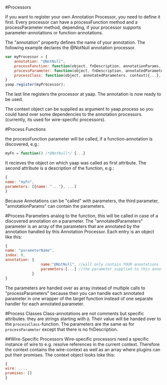 #Processors

If you want to register your own Annotation Processor, you need to define it first. 
Every processor can have a processFunction method and a processParameter method, depending, 
if your processor supports parameter-annotations or function-annotations.

The "annotation" property defines the name of your annotation. The following example declares the @NotNull annotation processor.

```js
var myProcessor = {
	annotation: "@NotNull",
	processFunction: function(object, fnDescription, annotationParams,  context){...	},
	processParameter: function(object, fnDescription, annotatedParameters, context){...},
	processClass: function(object, annotatedParameters, context){...},
}
yaap.register(myProcessor);
```

The last line registers the processor at yaap. The annotation is now ready to be used.

The context object can be supplied as argument to yaap.process so you could hand over some dependencies to the annotation processors. (currently, its used for wire-specific processors).

#Process Functions

the processFunction parameter will be called, if a function-annotation is discovered, e.g.:

```js
myFn = function() /*@NotNull*/ {...}
```

It recieves the object on which yaap was called as first attribute. The second attribute is a description of the function, e.g.:
```js
{
name: "myFn",
parameters: [{name: "..."}, ...]
}
```
Because Annotations can be "called" with parameters, the third parameter, "annotationParams" can contain the parameters.

#Process Parameters
analog to the function, this will be called in case of a discovered annotation on a parameter.
The "annotatedParameters" parameter is an array of the parameters that are annotated by the annotation handled by this Annotation Processor.
Each entry is an object like this:
```js
{
name: "parameterName",
index: 0,
annotation: {
				name:"@NotNull", //will only contain YOUR annotations
				parameters:[...] //the parameter supplied to this annotation
			}
}
```
The parameters are handed over as array instead of multiple calls to "processParameters" 
because then you can handle each annotated parameter in one wrapper of the target function 
instead of one separate handler for each annotated parameter.

#Process Classes
Class-annotations are not comments but specific attributes. they are strings starting with `@`. Their value will be handed over to the `processClass`-function.
The parameters are the same as for `processParameter` except that there is no fnDescription.

##Wire-Specific Processors
Wire-specific processors need a specific instance of wire to e.g. resolve references in the current context. 
Therefore the context contains the wire-context as well as an array where plugins can put their promises. The context object looks loke this:
```js
{
wire: ...,
promises: []
}
```